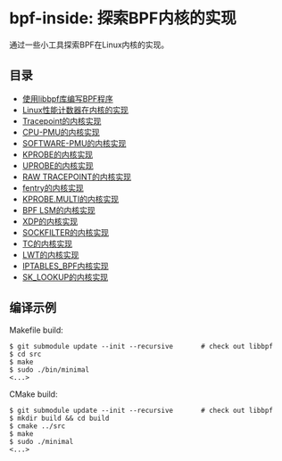 # bpf-inside: 探索BPF内核的实现

通过一些小工具探索BPF在Linux内核的实现。

## 目录

* [使用libbpf库编写BPF程序](doc/01-write%20a%20bpf%20program%20with%20libbpf.md)
* [Linux性能计数器在内核的实现](doc/02-Performance%20Counters%20for%20Linux.md)
* [Tracepoint的内核实现](doc/03-tracepoint%20inside.md)
* [CPU-PMU的内核实现](doc/04-cpu%20pmu.md)
* [SOFTWARE-PMU的内核实现](doc/05-software%20pmu.md)
* [KPROBE的内核实现](doc/06-kprobe%20pmu.md)
* [UPROBE的内核实现](doc/07-uprobe.md)
* [RAW TRACEPOINT的内核实现](doc/08-raw%20tracepoint.md)
* [fentry的内核实现](doc/09-fentry.md)
* [KPROBE.MULTI的内核实现](doc/10-kprobe_multi.md)
* [BPF LSM的内核实现](doc/11-bpf%20lsm.md)
* [XDP的内核实现](doc/12-xdp.md)
* [SOCKFILTER的内核实现](doc/13-sockfilter.md)
* [TC的内核实现](doc/14-tc.md)
* [LWT的内核实现](doc/15-lwt.md)
* [IPTABLES_BPF内核实现](doc/16-iptables_bpf.md)
* [SK_LOOKUP的内核实现](doc/17-sk_lookup.md)

## 编译示例

Makefile build:

```shell
$ git submodule update --init --recursive       # check out libbpf
$ cd src
$ make
$ sudo ./bin/minimal
<...>
```

CMake build:

```shell
$ git submodule update --init --recursive       # check out libbpf
$ mkdir build && cd build
$ cmake ../src
$ make
$ sudo ./minimal
<...>
```
